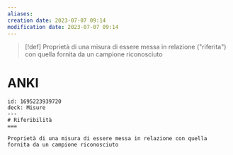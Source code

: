 ```yaml
---
aliases: 
creation date: 2023-07-07 09:14
modification date: 2023-07-07 09:14
---
```


> [!def]
> Proprietà di una misura di essere messa in relazione ("riferita") con quella fornita da un campione riconosciuto

# ANKI


```anki
id: 1695223939720
deck: Misure
---
# Riferibilità
===

Proprietà di una misura di essere messa in relazione con quella fornita da un campione riconosciuto
```
